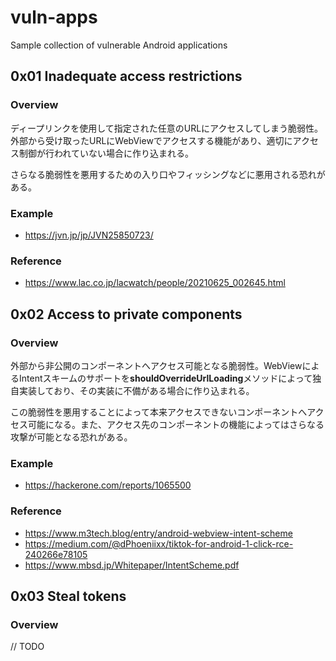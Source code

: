 # vuln-apps
Sample collection of vulnerable Android applications

## 0x01 Inadequate access restrictions
### Overview
ディープリンクを使用して指定された任意のURLにアクセスしてしまう脆弱性。外部から受け取ったURLにWebViewでアクセスする機能があり、適切にアクセス制御が行われていない場合に作り込まれる。

さらなる脆弱性を悪用するための入り口やフィッシングなどに悪用される恐れがある。

### Example
- https://jvn.jp/jp/JVN25850723/

### Reference
- https://www.lac.co.jp/lacwatch/people/20210625_002645.html

## 0x02 Access to private components
### Overview
外部から非公開のコンポーネントへアクセス可能となる脆弱性。WebViewによるIntentスキームのサポートを**shouldOverrideUrlLoading**メソッドによって独自実装しており、その実装に不備がある場合に作り込まれる。

この脆弱性を悪用することによって本来アクセスできないコンポーネントへアクセス可能になる。また、アクセス先のコンポーネントの機能によってはさらなる攻撃が可能となる恐れがある。

### Example
- https://hackerone.com/reports/1065500

### Reference
- https://www.m3tech.blog/entry/android-webview-intent-scheme
- https://medium.com/@dPhoeniixx/tiktok-for-android-1-click-rce-240266e78105
- https://www.mbsd.jp/Whitepaper/IntentScheme.pdf

## 0x03 Steal tokens
### Overview

// TODO
